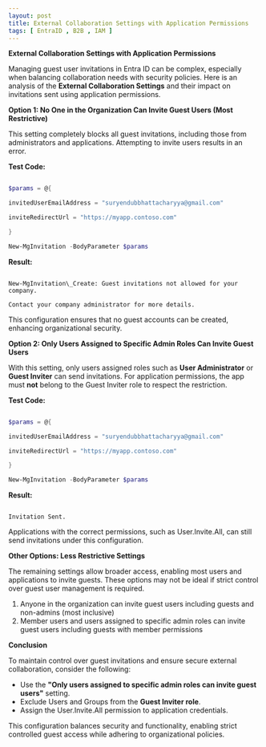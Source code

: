 ```yaml
---
layout: post
title: External Collaboration Settings with Application Permissions
tags: [ EntraID , B2B , IAM ]
---
```


**External Collaboration Settings with Application Permissions**

Managing guest user invitations in Entra ID can be complex, especially when balancing collaboration needs with security policies. Here is an analysis of the **External Collaboration Settings** and their impact on invitations sent using application permissions.

**Option 1: No One in the Organization Can Invite Guest Users (Most Restrictive)**

This setting completely blocks all guest invitations, including those from administrators and applications. Attempting to invite users results in an error.

**Test Code:**

```powershell

$params = @{

invitedUserEmailAddress = "suryendubbhattacharyya@gmail.com"

inviteRedirectUrl = "https://myapp.contoso.com"

}

New-MgInvitation -BodyParameter $params

```

**Result:**

```

New-MgInvitation\_Create: Guest invitations not allowed for your company.

Contact your company administrator for more details.

```

This configuration ensures that no guest accounts can be created, enhancing organizational security.

**Option 2: Only Users Assigned to Specific Admin Roles Can Invite Guest Users**

With this setting, only users assigned roles such as **User Administrator** or **Guest Inviter** can send invitations. For application permissions, the app must **not** belong to the Guest Inviter role to respect the restriction.

**Test Code:**

```powershell

$params = @{

invitedUserEmailAddress = "suryendubbhattacharyya@gmail.com"

inviteRedirectUrl = "https://myapp.contoso.com"

}

New-MgInvitation -BodyParameter $params

```

**Result:**

```

Invitation Sent.

```

Applications with the correct permissions, such as User.Invite.All, can still send invitations under this configuration.

**Other Options: Less Restrictive Settings**

The remaining settings allow broader access, enabling most users and applications to invite guests. These options may not be ideal if strict control over guest user management is required.

1. Anyone in the organization can invite guest users including guests and non-admins (most inclusive)
2. Member users and users assigned to specific admin roles can invite guest users including guests with member permissions

**Conclusion**

To maintain control over guest invitations and ensure secure external collaboration, consider the following:

* Use the **"Only users assigned to specific admin roles can invite guest users"** setting.
* Exclude Users and Groups from the **Guest Inviter role**.
* Assign the User.Invite.All permission to application credentials.

This configuration balances security and functionality, enabling strict controlled guest access while adhering to organizational policies.


